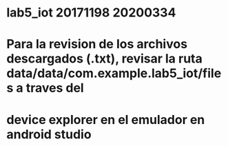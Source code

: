 # lab5_iot 20171198 20200334
# Para la revision de los archivos descargados (.txt), revisar la ruta data/data/com.example.lab5_iot/files a traves del 
# device explorer en el emulador en android studio

